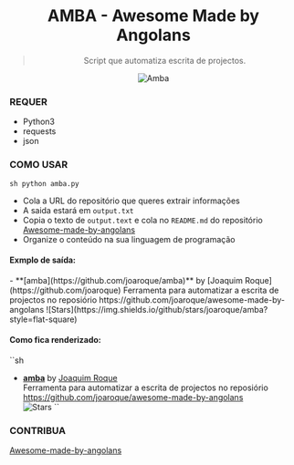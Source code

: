 <div align="center">
  
# AMBA - Awesome Made by Angolans
> Script que automatiza escrita de projectos.

<img alt="Amba" src="https://github.com/joaroque/amba/raw/main/screenshots/amba.jpg">

</div>

### REQUER
- Python3
- requests
- json

### COMO USAR
`sh
python amba.py
`
- Cola a URL do repositório que queres extrair informações
- A saida estará em `output.txt`
- Copia o texto de `output.text` e cola no `README.md` do repositório [Awesome-made-by-angolans](https://github.com/joaroque/awesome-made-by-angolans)
- Organize o conteúdo na sua linguagem de programação

#### Exmplo de saída:

<p>- **[amba](https://github.com/joaroque/amba)** by [Joaquim Roque](https://github.com/joaroque)   
    Ferramenta para automatizar a escrita de projectos no reposiório https://github.com/joaroque/awesome-made-by-angolans  
  	![Stars](https://img.shields.io/github/stars/joaroque/amba?style=flat-square)<p>


#### Como fica renderizado:

``sh
- **[amba](https://github.com/joaroque/amba)** by [Joaquim Roque](https://github.com/joaroque)   
    Ferramenta para automatizar a escrita de projectos no reposiório https://github.com/joaroque/awesome-made-by-angolans  
  	![Stars](https://img.shields.io/github/stars/joaroque/amba?style=flat-square)
``

### CONTRIBUA
[Awesome-made-by-angolans](https://github.com/joaroque/awesome-made-by-angolans)
